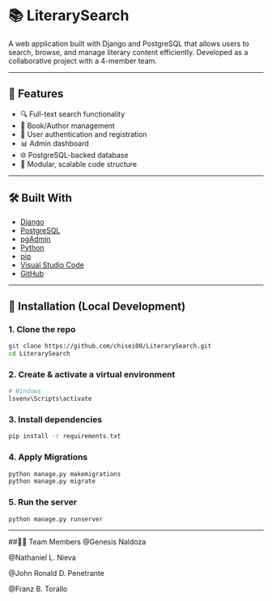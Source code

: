 # 📚 LiterarySearch

A web application built with Django and PostgreSQL that allows users to search, browse, and manage literary content efficiently. Developed as a collaborative project with a 4-member team.

---

## 🚀 Features

- 🔍 Full-text search functionality
- 📖 Book/Author management
- 👥 User authentication and registration
- 📊 Admin dashboard
- 🌐 PostgreSQL-backed database
- 🧪 Modular, scalable code structure

---

## 🛠️ Built With

- [Django](https://www.djangoproject.com/)
- [PostgreSQL](https://www.postgresql.org/)
- [pgAdmin](https://www.pgadmin.org/)
- [Python](https://www.python.org/)
- [pip](https://pip.pypa.io/)
- [Visual Studio Code](https://code.visualstudio.com/)
- [GitHub](https://github.com/)

---

## 🔧 Installation (Local Development)

### 1. Clone the repo
```bash
git clone https://github.com/chisei00/LiterarySearch.git
cd LiterarySearch
```

### 2. Create & activate a virtual environment
```bash
# Windows
lsvenv\Scripts\activate
```

### 3. Install dependencies
```bash
pip install -r requirements.txt
```

### 4. Apply Migrations
```bash
python manage.py makemigrations
python manage.py migrate
```

### 5. Run the server
```bash
python manage.py runserver
```
---

##👨‍💻 Team Members
@Genesis Naldoza

@Nathaniel L. Nieva

@John Ronald D. Penetrante

@Franz B. Torallo






